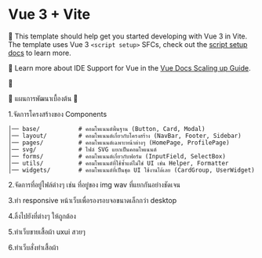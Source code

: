 # Vue 3 + Vite

📃  This template should help get you started developing with Vue 3 in Vite. The template uses Vue 3 
    `<script setup>` SFCs, check out the 
    [script setup docs](https://v3.vuejs.org/api/sfc-script-setup.html#sfc-script-setup) to learn more.

📃  Learn more about IDE Support for Vue in the 
    [Vue Docs Scaling up Guide](https://vuejs.org/guide/scaling-up/tooling.html#ide-support).

📃








🌵    แผนการพัฒนาเบื้องต้น    🌵 


1.จัดการโครงสร้างของ Components
    
    │── base/           # คอมโพเนนต์พื้นฐาน (Button, Card, Modal)
    │── layout/         # คอมโพเนนต์เกี่ยวกับโครงสร้าง (NavBar, Footer, Sidebar)
    │── pages/          # คอมโพเนนต์เฉพาะหน้าต่างๆ (HomePage, ProfilePage)
    │── svg/            # ไฟล์ SVG แยกเป็นคอมโพเนนต์
    │── forms/          # คอมโพเนนต์เกี่ยวกับฟอร์ม (InputField, SelectBox)
    │── utils/          # คอมโพเนนต์ที่ใช้ซ้ำแต่ไม่ใช่ UI เช่น Helper, Formatter
    │── widgets/        # คอมโพเนนต์ที่เป็นชุด UI ใช้งานได้เลย (CardGroup, UserWidget)


2.จัดการที่อยู่ไฟล์ต่างๆ เช่น ที่อยู่ของ img wav ที่แยกกันอย่างชัดเจน

3.ทำ responsive หน้าเว็บเพื่อรองรอบจอขนาดเล็กกว่า desktop

4.ลิ้งไปยังที่ต่างๆ ให้ถูกต้อง

5.ทำเว็บขายเสื้อผ้า  uxui สวยๆ

6.ทำเว็บสั่งทำเสื้อผ้า

